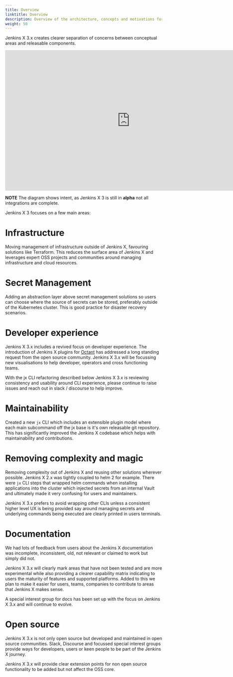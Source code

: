 ```yaml
---
title: Overview
linktitle: Overview
description: Overview of the architecture, concepts and motivations for Jenkins X 3.x
weight: 50
---
```

 
Jenkins X 3.x creates clearer separation of concerns between conceptual areas and releasable components.
 
<iframe style="border:none" width="800" height="450" src="https://whimsical.com/embed/SnJBgXG6jz9pqQewiDTNRt@2Ux7TurymNDXVRa4FpLk"></iframe>
 
__NOTE__ The diagram shows intent, as Jenkins X 3 is still in __alpha__ not all integrations are complete.
 
Jenkins X 3 focuses on a few main areas:
 
# Infrastructure
 
Moving management of infrastructure outside of Jenkins X, favouring solutions like Terraform.  This reduces the surface area of Jenkins X and leverages expert OSS projects and communities around managing infrastructure and cloud resources.
 
# Secret Management
 
Adding an abstraction layer above secret management solutions so users can choose where the source of secrets can be stored, preferably outside of the Kubernetes cluster.  This is good practice for disaster recovery scenarios.
 
# Developer experience
 
Jenkins X 3.x includes a revived focus on developer experience.  The introduction of Jenkins X plugins for [Octant](https://octant.dev/) has addressed a long standing request from the open source community.  Jenkins X 3.x will be focussing new visualisations  to help developer, operators and cross functioning teams.
 
With the jx CLI refactoring described below Jenkins X 3.x is reviewing consistency and usability around CLI experience, please continue to raise issues and reach out in slack / discourse to help improve.
 
# Maintainability
 
Created a new `jx` CLI which includes an extensible plugin model where each main subcommand off the jx base is it's own releasable git repository.  This has significantly improved the Jenkins X codebase which helps with maintainability and contributions.
 
# Removing complexity and magic
 
Removing complexity out of Jenkins X and reusing other solutions wherever possible.  Jenkins X 2.x was tightly coupled to helm 2 for example.  There were `jx` CLI steps that wrapped helm commands when installing applications into the cluster which injected secrets from an internal Vault and ultimately made it very confusing for users and maintainers. 
 
Jenkins X 3.x prefers to avoid wrapping other CLIs unless a consistent higher level UX is being provided say around managing secrets and underlying commands being executed are clearly printed in users terminals.
 
# Documentation
 
We had lots of feedback from users about the Jenkins X documentation was incomplete, inconsistent, old, not relevant or claimed to work but simply did not.
 
Jenkins X 3.x will clearly mark areas that have not been tested and are more experimental while also providing a clearer capability matrix indicating to users the maturity of features and supported platforms.  Added to this we plan to make it easier for users, teams, companies to contribute to areas that Jenkins X makes sense.
 
A special interest group for docs has been set up with the focus on Jenkins X 3.x and will continue to evolve.
 
# Open source
 
Jenkins X 3.x is not only open source but developed and maintained in open source communities.  Slack, Discourse and focussed special interest groups provide ways for developers, users or keen people to be part of the Jenkins X journey.
 
Jenkins X 3.x will provide clear extension points for non open source functionality to be added but not affect the OSS core.
 

